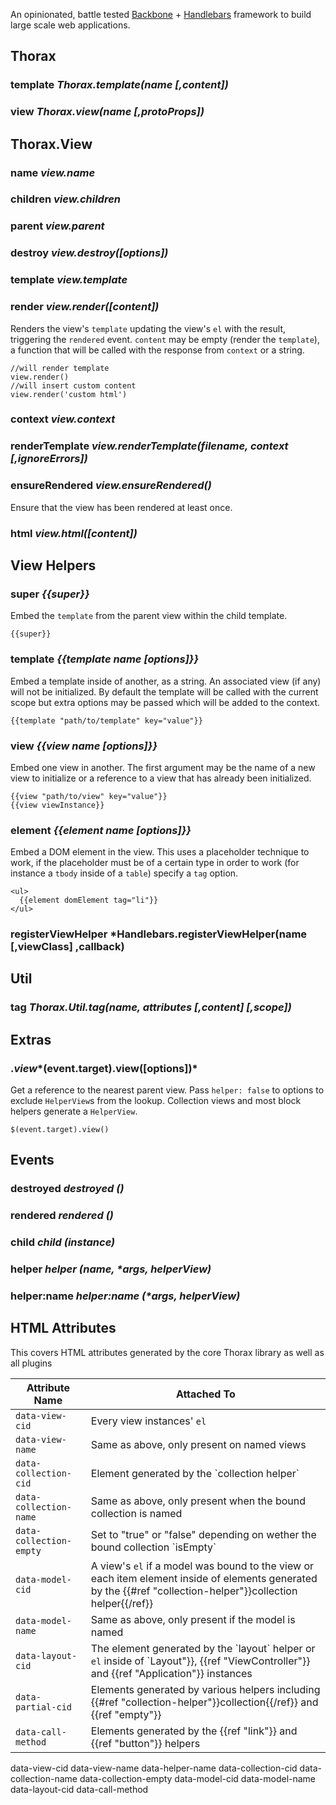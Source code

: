 An opinionated, battle tested <a href="http://backbonejs.org/">Backbone</a> + <a href="http://handlebarsjs.com/">Handlebars</a> framework to build large scale web applications. 

## Thorax

### template *Thorax.template(name [,content])*

### view *Thorax.view(name [,protoProps])*

## Thorax.View

### name *view.name*

### children *view.children*

### parent *view.parent*

### destroy *view.destroy([options])*

### template *view.template*

### render *view.render([content])*

Renders the view's `template` updating the view's `el` with the result, triggering the `rendered` event. `content` may be empty (render the `template`), a function that will be called with the response from `context` or a string.

    //will render template
    view.render()
    //will insert custom content
    view.render('custom html')

### context *view.context*

### renderTemplate *view.renderTemplate(filename, context [,ignoreErrors])*



### ensureRendered *view.ensureRendered()*

Ensure that the view has been rendered at least once.

### html *view.html([content])*

## View Helpers

### super *{{super}}*
Embed the `template` from the parent view within the child template.

    {{super}}

### template *{{template name [options]}}*

Embed a template inside of another, as a string. An associated view (if any) will not be initialized. By default the template will be called with the current scope but extra options may be passed which will be added to the context.

    {{template "path/to/template" key="value"}}

### view *{{view name [options]}}*

Embed one view in another. The first argument may be the name of a new view to initialize or a reference to a view that has already been initialized.

    {{view "path/to/view" key="value"}}
    {{view viewInstance}}

### element *{{element name [options]}}*

Embed a DOM element in the view. This uses a placeholder technique to work, if the placeholder must be of a certain type in order to work (for instance a `tbody` inside of a `table`) specify a `tag` option.

    <ul>
      {{element domElement tag="li"}}
    </ul>

### registerViewHelper *Handlebars.registerViewHelper(name [,viewClass] ,callback)

## Util

### tag *Thorax.Util.tag(name, attributes [,content] [,scope])*

## Extras

### $.view *$(event.target).view([options])*

Get a reference to the nearest parent view. Pass `helper: false` to options to exclude `HelperView`s from the lookup. Collection views and most block helpers generate a `HelperView`.

    $(event.target).view()



## Events

### destroyed *destroyed ()*

### rendered *rendered ()*

### child *child (instance)*

### helper *helper (name, \*args, helperView)*

### helper:name *helper:name (\*args, helperView)*

## HTML Attributes
This covers HTML attributes generated by the core Thorax library as well as all plugins

<table class="table table-bordered table-striped">
  <thead>
    <tr>
      <th>Attribute Name</th>
      <th>Attached To</th>
    </tr>
  </thead>
  <tbody>
    <tr><td><code>data-view-cid</code></td><td>Every view instances' <code>el</code></td></tr>
    <tr><td><code>data-view-name</code></td><td>Same as above, only present on named views</td></tr>
    <tr><td><code>data-collection-cid</code></td><td>Element generated by the `collection helper`</td></tr>
    <tr><td><code>data-collection-name</code></td><td>Same as above, only present when the bound collection is named</td></tr>
    <tr><td><code>data-collection-empty</code></td><td>Set to "true" or "false" depending on wether the bound collection `isEmpty`</td></tr>
    <tr><td><code>data-model-cid</code></td><td>A view's <code>el</code> if a model was bound to the view or each item element inside of elements generated by the {{#ref "collection-helper"}}collection helper{{/ref}}</td></tr>
    <tr><td><code>data-model-name</code></td><td>Same as above, only present if the model is named</td></tr>
    <tr><td><code>data-layout-cid</code></td><td>The element generated by the `layout` helper or <code>el</code> inside of `Layout"}}, {{ref "ViewController"}} and {{ref "Application"}} instances</td></tr>
    <tr><td><code>data-partial-cid</code></td><td>Elements generated by various helpers including {{#ref "collection-helper"}}collection{{/ref}} and {{ref "empty"}}</td></tr>
    <tr><td><code>data-call-method</code></td><td>Elements generated by the {{ref "link"}} and {{ref "button"}} helpers</td></tr>
  </tbody>
</table>

data-view-cid
data-view-name
data-helper-name
data-collection-cid
data-collection-name
data-collection-empty
data-model-cid
data-model-name
data-layout-cid
data-call-method